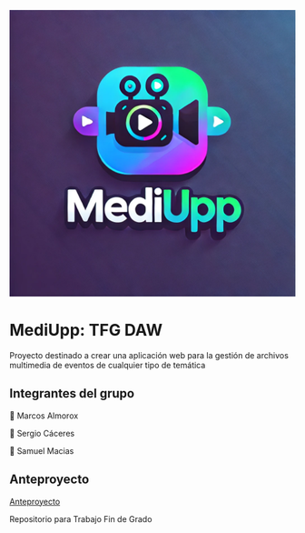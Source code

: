 
![Logo MediUpp](./resources/logo/MediUpp.webp)


# MediUpp: TFG DAW

Proyecto destinado a crear una aplicación web para la gestión de archivos multimedia de eventos de cualquier tipo de temática

## Integrantes del grupo

:round_pushpin: Marcos Almorox

:round_pushpin: Sergio Cáceres 

:round_pushpin: Samuel Macias

## Anteproyecto

[Anteproyecto](./docs/anteproyecto/Anteproyecto_Marcos_Almorox_Sergio_Caceres_Samuel_Macias.pdf)


Repositorio para Trabajo Fin de Grado


